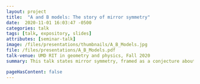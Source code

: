 ```yaml
---
layout: project 
title:  "A and B models: The story of mirror symmetry"
date:  2020-11-01 16:03:47 -0500
categories: talk
tags: [talk, expository, slides]
attributes: [seminar-talk]
image: /files/presentations/thumbnails/A_B_Models.jpg
file: /files/presentations/A_B_Models.pdf
talk-venue: UMD RIT in geometry and physics, Fall 2020
summary: This talk states mirror symmetry, framed as a conjecture about the equivlence of two frobenius manifolds. Two sorts of 'topological twisting' should give equivlent topological field theories. The first gives the A-model, which is a path integral counting holomorphic curves in a kahler manifold. The second gives the B-model, a Landau-Ginzburg theory whose physics depends on the singularity structure of a holomorphic function. Underlying both is the structure of a frobenius manifold-- Mirror symmetry conjectures that its the same structure

pageHasContent: false
---
```

  
